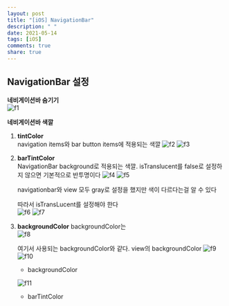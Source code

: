 ```yaml
---
layout: post
title: "[iOS] NavigationBar"
description: " "
date: 2021-05-14
tags: [iOS]
comments: true
share: true
---
```


## NavigationBar 설정

**네비게이션바 숨기기**   
![f1](https://user-images.githubusercontent.com/45002556/108619393-ebb6a080-7467-11eb-92d0-fa3bdbcd4161.png)

**네비게이션바 색깔**
1. **tintColor**     
    navigation items와 bar button items에 적용되는 색깔
    ![f2](https://user-images.githubusercontent.com/45002556/108619394-ed806400-7467-11eb-9eeb-8316ae042e29.png)
    ![f3](https://user-images.githubusercontent.com/45002556/108619395-ef4a2780-7467-11eb-9443-73635813b3e7.png)

    
2. **barTintColor**    
    NavigationBar background로 적용되는 색깔. isTranslucent를 false로 설정하지 않으면 기본적으로 반투명이다
    ![f4](https://user-images.githubusercontent.com/45002556/108619412-0be65f80-7468-11eb-8863-c6daf2408680.png)
    ![f5](https://user-images.githubusercontent.com/45002556/108619413-0d178c80-7468-11eb-9c25-c1539fb0f3da.png)    

    navigationbar와 view 모두 gray로 설정을 했지만 색이 다르다는걸 알 수 있다

    따라서 isTransLucent를 설정해야 한다    
![f6](https://user-images.githubusercontent.com/45002556/108619414-0db02300-7468-11eb-9481-a24407052d6d.png)
![f7](https://user-images.githubusercontent.com/45002556/108619433-346e5980-7468-11eb-88ff-9931c9ef10f6.png)

3. **backgroundColor**
    backgroundColor는    
    ![f8](https://user-images.githubusercontent.com/45002556/108619445-45b76600-7468-11eb-8438-458c51535db9.png)
    
    여기서 사용되는 backgroundColor와 같다. view의 backgroundColor
    ![f9](https://user-images.githubusercontent.com/45002556/108619450-4a7c1a00-7468-11eb-936d-97161079c321.png)
    ![f10](https://user-images.githubusercontent.com/45002556/108619452-4bad4700-7468-11eb-80c9-4451b8b31f3c.png)

    - backgroundColor

    ![f11](https://user-images.githubusercontent.com/45002556/108619454-4c45dd80-7468-11eb-8e20-7ae3326a411b.png)
    - barTintColor
